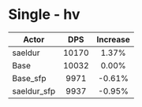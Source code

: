 # Single - hv
| Actor | DPS | Increase |
|---|:---:|:---:|
|saeldur|10170|1.37%|
|Base|10032|0.00%|
|Base_sfp|9971|-0.61%|
|saeldur_sfp|9937|-0.95%|
